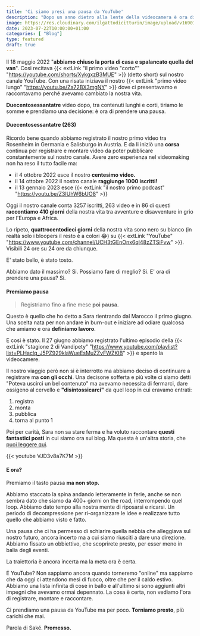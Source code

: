 ```yaml
---
title: 'Ci siamo presi una pausa da YouTube'
description: "Dopo un anno dietro alla lente della videocamera è ora di prendere una pausa. Cosa ne sarà del nostro canale YouTube?" 
image: https://res.cloudinary.com/ilgattodicitturin/image/upload/v1690130756/Articoli/Blog/youtube-pausa_bpphs4.png
date: 2023-07-22T10:00:00+01:00
categories: [ "Blog"]
type: featured
draft: true
---
```


Il 18 maggio 2022 "**abbiamo chiuso la porta di casa e spalancato quella del van**". Cosi recitava {{< extLink "il primo video \"corto\"" "https://youtube.com/shorts/XykgxzB3MUE" >}} (detto short) sul nostro canale YouTube. Con una risata iniziava il nostro {{< extLink "primo video lungo" "https://youtu.be/Za72BX3mgNY" >}} dove ci presentavamo e raccontavamo perché avevamo cambiato la nostra vita.

**Duecentosessantatre** video dopo, tra contenuti lunghi e corti, tiriamo le somme e prendiamo una decisione: è ora di prendere una pausa.

#### Duecentosessantatre (263)
Ricordo bene quando abbiamo registrato il nostro primo video tra Rosenheim in Germania e Salisburgo in Austria. E da li iniziò una **corsa** continua per registrare e montare video da poter pubblicare constantemente sul nostro canale. Avere zero esperienza nel videomaking non ha reso il tutto facile ma:

- il 4 ottobre 2022 esce il nostro **centesimo video.**
- il 14 ottobre 2022 il nostro canale **raggiunge 1000 iscritti!**
- il 13 gennaio 2023 esce {{< extLink "il nostro primo podcast" "https://youtu.be/Z3IUhW6bUO8" >}}

Oggi il nostro canale conta 3257 iscritti, 263 video e in 86 di questi **raccontiamo 410 giorni** della nostra vita tra avventure e disavventure in grio per l'Europa e Africa.

Lo ripeto, **quattrocentodieci giorni** della nostra vita sono nero su bianco (in realtà solo i bloopers il resto è a colori 😂) su {{< extLink "YouTube" "https://www.youtube.com/channel/UCH3tGEnOnx6ql48zZTSiFvw" >}}. Visibili 24 ore su 24 ore da chiunque.

E' stato bello, è stato tosto. 

Abbiamo dato il massimo? Si. 
Possiamo fare di meglio? Si. 
E' ora di prendere una pausa? Si.

#### Premiamo pausa
> Registriamo fino a fine mese **poi pausa.** 

Questo è quello che ho detto a Sara rientrando dal Marocco il primo giugno. Una scelta nata per non andare in burn-out e iniziare ad odiare qualcosa che amiamo e ora **definiamo lavoro**.

E cosi è stato. Il 27 giugno abbiamo registrato l'ultimo episodio della {{< extLink "stagione 2 di Vandipety" "https://www.youtube.com/playlist?list=PLHaclq_J5PZ929klaWueEsMuZZvFWZKIB" >}} e spento la videocamere. 

Il nostro viaggio però non si è interrotto ma abbiamo deciso di continuare a registrare ma **con gli occhi**. Una decisone sofferta e più volte ci siamo detti "Poteva uscirci un bel contenuto" ma avevamo necessita di fermarci, dare ossigeno al cervello e **"disintossicarci"** da quel loop in cui eravamo entrati:
1. registra
2. monta
3. pubblica
4. torna al punto 1

Poi per carità, Sara non sa stare ferma e ha voluto raccontare **questi fantastici posti** in cui siamo ora sul blog. Ma questa è un'altra storia, che [puoi leggere qui](/blog/l-ariege-in-camper-tour-di-9-giorni-in-una-regione-francese-meravigliosa).

{{< youtube VJD3v8a7K7M >}}

#### E ora?
Premiamo il tasto pausa **ma non stop.**

Abbiamo staccato la spina andando letteramente in ferie, anche se non sembra dato che siamo da 400+ giorni on the road, interrompendo quel loop. Abbiamo dato tempo alla nostra mente di riposarsi e ricarsi. Un periodo di decompressione per ri-organizzare le idee e realizzare tutto quello che abbiamo visto e fatto. 

Una pausa che ci ha permesso di schiarire quella nebbia che alleggiava sul nostro futuro, ancora incerto ma a cui siamo riusciti a dare una direzione. Abbiamo fissato un obbiettivo, che scoprirete presto, per esser meno in balia degli eventi. 

La traiettoria è ancora incerta ma la meta ora è certa.

<!-- E' ancora incerto ma quest'anno in giro per il mondo ci ha permesso di capire molto e  -->
E YouTube? Non sappiamo ancora quando torneremo "online" ma sappiamo che da oggi ci attendono mesi di fuoco, oltre che per il caldo estivo. Abbiamo una lista infinita di cose in ballo e all'ultimo si sono aggiunti altri impegni che avevamo ormai depennato. La cosa è certa, non vediamo l'ora di registrare, montare e raccontare.

Ci prendiamo una pausa da YouTube ma per poco. **Torniamo presto**, più carichi che mai.

Parola di Saké. **Promesso.**